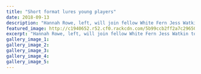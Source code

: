 ```yaml
---
title: "Short format lures young players"
date: 2018-09-13
description: "Hannah Rowe, left, will join fellow White Fern Jess Watkin to promote and grow the girls game in Whanganui."
featured_image: http://c1940652.r52.cf0.rackcdn.com/5b99ccb2ff2a7c296500037a/Jesse-watkins-chron-13-sept.jpg
excerpt: "Hannah Rowe, left, will join fellow White Fern Jess Watkin to promote and grow the girls game in Whanganui."
gallery_image_1: 
gallery_image_2: 
gallery_image_3: 
gallery_image_4: 
gallery_image_5: 
---
```

